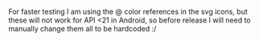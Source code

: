 
For faster testing I am using the @ color references in the svg icons,
but these will not work for API <21 in Android, so before release
I will need to manually change them all to be hardcoded :/ 

